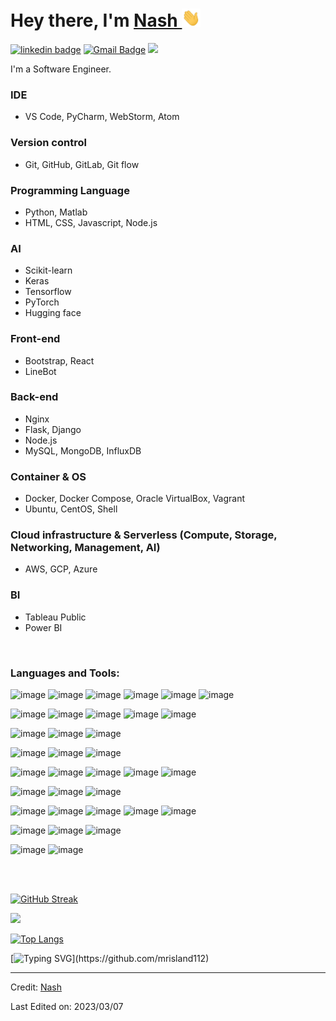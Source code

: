 <!-- ### Hi there 👋 -->

<!--
**mrisland112/mrisland112** is a ✨ _special_ ✨ repository because its `README.md` (this file) appears on your GitHub profile.

Here are some ideas to get you started:

- 🔭 I’m currently working on ...
- 🌱 I’m currently learning ...
- 👯 I’m looking to collaborate on ...
- 🤔 I’m looking for help with ...
- 💬 Ask me about ...
- 📫 How to reach me: ...
- 😄 Pronouns: ...
- ⚡ Fun fact: ...
-->

<h1>Hey there, I'm <a  href="https://github.com/mrisland112">Nash </a> <img  src="https://raw.githubusercontent.com/ABSphreak/ABSphreak/master/gifs/Hi.gif" width="30px"></h1>

[![linkedin badge](https://img.shields.io/badge/Nash-30302f?style=flat&logo=linkedin)](https://www.linkedin.com)
[![Gmail Badge](https://img.shields.io/badge/nash.ncku@gmail.com-30302f?style=flat&logo=Gmail&logoColor=red)](mailto:nash.ncku@gmail.com)
<img src="https://komarev.com/ghpvc/?username=mrisland11&style=plastic" />

I'm a Software Engineer. <br>
<!-- <img align='right' src="http://cdn.lowgif.com/small/9cb12f51dffbaaa6-character-typing-by-vincent-mokuenko-dribbble.gif" width="250" height="210"> -->

### IDE
- VS Code, PyCharm, WebStorm, Atom


### Version control
- Git, GitHub, GitLab, Git flow

### Programming Language
- Python, Matlab
- HTML, CSS, Javascript, Node.js

### AI
- Scikit-learn
- Keras
- Tensorflow
- PyTorch
- Hugging face

### Front-end
- Bootstrap, React
- LineBot

### Back-end
- Nginx
- Flask, Django
- Node.js
- MySQL, MongoDB, InfluxDB

### Container & OS
- Docker, Docker Compose, Oracle VirtualBox, Vagrant
- Ubuntu, CentOS, Shell

### Cloud infrastructure & Serverless (Compute, Storage, Networking, Management, AI)
- AWS, GCP, Azure

### BI
- Tableau Public
- Power BI

<br>

<h3 align="left">Languages and Tools:</h3>
<p align="left"> 
<!--   <img src="https://img.icons8.com/color/48/4a90e2/c-programming.png"/>
  <img src="https://img.icons8.com/color/48/4a90e2/c-plus-plus-logo.png"/> -->
  
![image](https://github.com/mrisland112/intro/assets/28065019/b0fc0c41-86c3-486d-b9fb-7db05fc6b747)
![image](https://github.com/mrisland112/intro/assets/28065019/b2d3515c-d048-4d02-a80f-ae703cbff181)
![image](https://github.com/mrisland112/intro/assets/28065019/4574edf4-c2a4-48a7-9182-379036b56069)
![image](https://github.com/mrisland112/intro/assets/28065019/503f6626-059d-409e-83a9-54b7925c0809)
![image](https://github.com/mrisland112/intro/assets/28065019/2ffd65bd-ffcd-46bc-be59-37518c309c44)
![image](https://github.com/mrisland112/intro/assets/28065019/8e923ee3-8d33-4edc-9675-c3b5bb34f9d6)



![image](https://github.com/mrisland112/intro/assets/28065019/c119d655-1e8c-4fca-a083-28c849612940)
![image](https://github.com/mrisland112/intro/assets/28065019/a437dfde-31f6-4196-a1fa-14feec7541da)
![image](https://github.com/mrisland112/intro/assets/28065019/e0218f84-9acc-4192-942a-6be47504ad93)
![image](https://github.com/mrisland112/intro/assets/28065019/9057c192-3250-4938-9411-a380523a9670)
![image](https://github.com/mrisland112/intro/assets/28065019/02d5bc7c-2658-4254-8e7c-692b1d186718)

![image](https://github.com/mrisland112/intro/assets/28065019/0db3522e-b273-439a-b25e-8812c1981493)
![image](https://github.com/mrisland112/intro/assets/28065019/2cc1f903-d462-4293-866b-a223f9e06a7b)
![image](https://github.com/mrisland112/intro/assets/28065019/f5bc174c-b1a3-439c-8599-a3b8f62a7aaf)

![image](https://github.com/mrisland112/intro/assets/28065019/1c320805-89fa-487b-abbc-0d7ccb49bd85)
![image](https://github.com/mrisland112/intro/assets/28065019/b906d03b-f329-4faf-815b-daad9211396d)
![image](https://github.com/mrisland112/intro/assets/28065019/6cbe2dff-9ea9-4ee8-9c06-f50c1f6c5728)

![image](https://github.com/mrisland112/intro/assets/28065019/6cd0aa71-12b1-42a8-b8e7-93b994f2a67a)
![image](https://github.com/mrisland112/intro/assets/28065019/ad963661-20ee-4262-bf48-9e072170afe4)
![image](https://github.com/mrisland112/intro/assets/28065019/df2b1b2b-cdbd-4ce9-8b6c-afd38fe51393)
![image](https://github.com/mrisland112/intro/assets/28065019/58522c5c-7f1b-43df-8559-b03d4ebd70dd)
![image](https://github.com/mrisland112/intro/assets/28065019/81fa8cf1-8315-400e-85d1-c9bf4ae09c0b)

![image](https://github.com/mrisland112/intro/assets/28065019/7a54f082-92dd-4efe-8a97-b12e4c5096c9)
![image](https://github.com/mrisland112/intro/assets/28065019/7ba572b8-db52-4710-9b5c-ee65f73e3906)
![image](https://github.com/mrisland112/intro/assets/28065019/16e4f4af-a4a5-4d5a-a1c9-854e5d32779e)

![image](https://github.com/mrisland112/intro/assets/28065019/b8899826-ba08-42d4-a550-8c0fc5c4c2eb)
![image](https://github.com/mrisland112/intro/assets/28065019/86e0db1a-8650-4772-adac-62b6f153e1d3)
![image](https://github.com/mrisland112/intro/assets/28065019/cb900e36-5dab-49e0-8b8d-29d0e6964823)
![image](https://github.com/mrisland112/intro/assets/28065019/70bc0f9a-e871-4acf-b2e0-ebd227277959)
![image](https://github.com/mrisland112/intro/assets/28065019/9e7feb4c-15ee-4dec-8c50-168433987d3a)

![image](https://github.com/mrisland112/intro/assets/28065019/44eddc5a-1428-435c-9416-10b486d4786a)
![image](https://github.com/mrisland112/intro/assets/28065019/64c70169-80c2-4b9e-9558-e2ae4a92d456)
![image](https://github.com/mrisland112/intro/assets/28065019/d049786a-7882-419d-aa30-9a9fcdadf5ca)

![image](https://github.com/mrisland112/intro/assets/28065019/4358f94e-21bb-46c5-a362-d76c881736ff)
![image](https://github.com/mrisland112/intro/assets/28065019/1740f5a5-eb5a-4818-bd4b-6c83be489b94)
</p>

<br>
<br>

[![GitHub Streak](https://github-readme-streak-stats.herokuapp.com?user=mrisland112&theme=dark&date_format=M%20j%5B%2C%20Y%5D)](https://git.io/streak-stats)

<img src = "https://github-readme-stats.vercel.app/api?username=mrisland112&show_icons=true&theme=dark" width = 500>

[![Top Langs](https://github-readme-stats.vercel.app/api/top-langs/?username=mrisland112&theme=dark&layout=compact&langs_count=8)](https://github.com/mrisland112)

[![Typing SVG](https://readme-typing-svg.herokuapp.com/?lines=Thanks+For+Visiting!!&center=true&color="FF0000")](https://github.com/mrisland112)

---

Credit: [Nash](https://github.com/mrisland112)

Last Edited on: 2023/03/07
